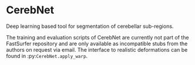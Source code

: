 # CerebNet
Deep learning based tool for segmentation of cerebellar sub-regions.

The training and evaluation scripts of CerebNet are currently not part of the FastSurfer repository and are only available as incompatible stubs from the authors on request via email.
The interface to realistic deformations can be found in :py:`CerebNet.apply_warp`.
